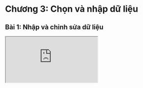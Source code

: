 # Chương 3: Chọn và nhập dữ liệu

## Bài 1: Nhập và chỉnh sửa dữ liệu

<div class="videoZen">
    <iframe src="https://drive.google.com/file/d/1a-8yil18S3RSsTJjHJsz_hNph0sWn8Yz/preview" allow="autoplay"></iframe>
</div>